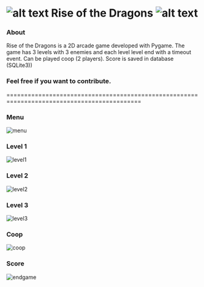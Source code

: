 ![alt text](https://github.com/Rafael250102/RiseOfTheDragons/blob/master/asset/Player1.png) Rise of the Dragons ![alt text](https://github.com/Rafael250102/RiseOfTheDragons/blob/master/asset/Player2.png)
========================


### About
Rise of the Dragons is a 2D arcade game developed with Pygame. The game has 3 levels with 3 enemies and each level level end with a timeout event. 
Can be played coop (2 players). 
Score is saved in database (SQLite3))

### Feel free if you want to contribute.

============================================================================================

### Menu
![menu](https://github.com/user-attachments/assets/071c9e0e-f785-42f9-9d7a-43fbc76c08f6)


### Level 1
![level1](https://github.com/user-attachments/assets/2abcb5a7-0914-4d4a-a9e0-fa1b183e8f54)


### Level 2
![level2](https://github.com/user-attachments/assets/5958aa6d-7847-4d11-89ad-ca3d9dc5524a)


### Level 3
![level3](https://github.com/user-attachments/assets/d563d5c7-988e-4c0d-8cc3-49918b472852)


### Coop
![coop](https://github.com/user-attachments/assets/d1badda8-c300-455c-b1c8-27ea6b3d333f)


### Score
![endgame](https://github.com/user-attachments/assets/ebc255f4-6e08-46f3-8c84-62a89ccb003f)

